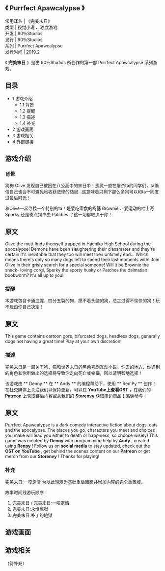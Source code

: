 《 **Purrfect Apawcalypse** 》  
---  
常用译名  |  《完美末日》   
类型  |  视觉小说  、独立游戏   
开发  |  90％Studios   
发行  |  90％Studios   
系列  |  Purrfect Apawcalypse   
发行时间  |  2019.2   
  
《 **完美末日** 》是由  90％Studios  所创作的第一部  Purrfect Apawcalypse  系列游戏。

##  目录

  * 1  游戏介绍 
    * 1.1  背景 
    * 1.2  提醒 
    * 1.3  描述 
    * 1.4  补充 
  * 2  游戏画面 
  * 3  游戏相关 
  * 4  外部链接 

##  游戏介绍

###  背景

狗狗  Olive
发现自己被困在八公高中的末日中！恶魔一直在屠杀ta的同学们，ta确信自己也会不可避免地收获悲惨的结局...这意味着只剩下那么多狗可以和ta一同度过最后时光！

和Olive一起寻找一个特别的ta！是爱吃零食的柯基  Brownie  、爱运动的哈士奇  Sparky  还是斑点狗书虫  Patches
？这一切都取决于你！

原文  
---  
Olive the mutt finds themself trapped in Hachiko High School during the
apocalypse! Demons have been slaughtering their classmates and they're certain
it's inevitable that they too will meet their untimely end... Which means
there's only so many dogs left to spend their last moments with!  Join Olive
in their grisly search for a special someone! Will it be Brownie the snack-
loving corgi, Sparky the sporty husky or Patches the dalmatian bookworm? It's
all up to you!  
  
###  提醒

本游戏包含卡通血腥，四分五裂的狗，摸不着头脑的狗，总之过得不愉快的狗！玩不玩由你自己决定！

原文  
---  
This game contains cartoon gore, bifurcated dogs, headless dogs, generally
dogs not having a great time! Play at your own discretion!  
  
###  描述

完美末日是一部关于狗、猫和世界末日的黑色喜剧互动小说。你去的地方、你遇到的角色和你所做出的选择将导致你走向死亡或幸福，所以请明智地选择！

该游戏由 ** Denny  ** 在 ** Andy  ** 的编程帮助下，使用 ** Ren'Py  ** 创作！在社交媒体上关注我们以保持更新，可以在
**YouTube上查看OST** ，在我们的 **Patreon** 上获取幕后内容或从我们的 **Storenvy** 获取周边商品！感谢参与！

原文  
---  
Purrfect Apawcalypse is a dark comedy interactive fiction about dogs, cats and
the apocalypse. The places you go, characters you meet and choices you make
will lead you either to death or happiness, so choose wisely!  This game was
created by **Denny** with programming help by **Andy** , created using
**Renpy** ! Follow us on **social media** to stay updated, check out the **OST
on YouTube** , get behind the scenes content on our **Patreon** or get merch
from our **Storenvy** ! Thanks for playing!  
  
###  补充

完美末日:一咬定情  为以此游戏为基础重做画面并增加内容的完全重置版。

故事时间线游玩顺序：

  1. 完美末日  /  完美末日:一咬定情 
  2. 完美末日:永恒炼狱 
  3. 完美末日:补丁的地狱 

##  游戏画面

##  游戏相关

（待补充）

  